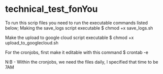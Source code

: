 # technical_test_fonYou
To run this scrip files you need to run the executable commands listed below;
Making the save_logs script executable
$ chmod +x save_logs.sh

Make the upload to google cloud script executable
$ chmod +x upload_to_googlecloud.sh

For the cronjobs, first make it editable with this command
$ crontab -e

N:B - Within the cronjobs, we need the files daily, I specified that time to be 7AM 
